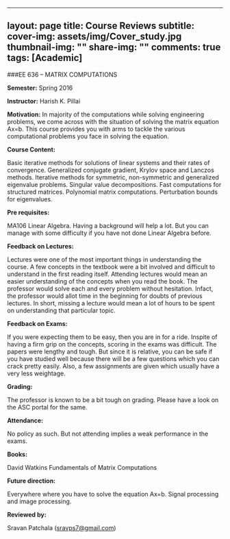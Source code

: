  ---
layout: page
title: Course Reviews
subtitle:
cover-img: assets/img/Cover_study.jpg
thumbnail-img: ""
share-img: ""
comments: true
tags: [Academic]
---

###EE 636 – MATRIX COMPUTATIONS

**Semester:** Spring 2016

**Instructor:** Harish K. Pillai

**Motivation:** In majority of the computations while solving engineering problems, we come across with the situation of solving the matrix equation Ax=b. This course provides you with arms to tackle the various computational problems you face in solving the equation.

**Course Content:**

Basic iterative methods for solutions of linear systems and their rates of convergence. Generalized conjugate gradient, Krylov space and Lanczos methods. Iterative methods for symmetric, non-symmetric and generalized eigenvalue problems. Singular value decompositions. Fast computations for structured matrices. Polynomial matrix computations. Perturbation bounds for eigenvalues.

**Pre requisites:**

MA106 Linear Algebra. Having a background will help a lot. But you can manage with some difficulty if you have not done Linear Algebra before.

**Feedback on Lectures:**

Lectures were one of the most important things in understanding the course. A few concepts in the  textbook were a bit involved and difficult to understand in the first reading itself. Attending lectures would mean an easier understanding of the concepts when you read the book. The professor would solve each and every problem without hesitation. Infact, the professor would allot time in the beginning for doubts of previous lectures. In short, missing a lecture would mean a lot of hours to be spent on understanding that particular topic.

**Feedback on Exams:**

If you were expecting them to be easy, then you are in for a ride. Inspite of having a firm grip on the concepts, scoring in the exams was difficult. The papers were lengthy and tough. But since it is relative, you can be safe if you have studied well because there will be a few questions which you can crack pretty easily. Also, a few assignments are given which usually have a very less weightage.

**Grading:**

The professor is known to be a bit tough on grading. Please have a look on the ASC portal for the same.

**Attendance:**

No policy as such. But not attending implies a weak performance in the exams.

**Books:**

David Watkins Fundamentals of Matrix Computations

**Future direction:**

Everywhere where you have to solve the equation Ax=b. Signal processing and image processing.

**Reviewed by:**

Sravan Patchala (sravps7@gmail.com)